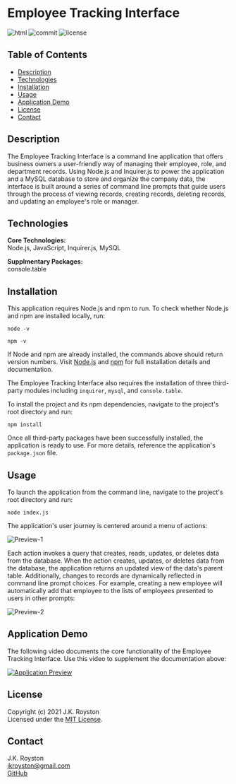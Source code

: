 # Employee Tracking Interface

![html](https://img.shields.io/github/languages/top/jxhnkndl/employee-tracker?style=plastic)
![commit](https://img.shields.io/github/last-commit/jxhnkndl/employee-tracker?style=plastic)
![license](https://img.shields.io/static/v1?label=license&message=MIT&color=orange&style=plastic)


## Table of Contents
* [Description](#description)
* [Technologies](#technologies)
* [Installation](#installation)
* [Usage](#usage)
* [Application Demo](#application-demo)
* [License](#license)
* [Contact](#contact)


## Description
The Employee Tracking Interface is a command line application that offers business owners a
user-friendly way of managing their employee, role, and department records. Using Node.js and Inquirer.js to power the application and a MySQL database to store and organize the company data, the interface is built around a series of command line prompts that guide users through the process of viewing records, creating records, deleting records, and updating an employee's role or manager.


## Technologies
**Core Technologies:**  
Node.js, JavaScript, Inquirer.js, MySQL

**Supplmentary Packages:**  
console.table


## Installation
This application requires Node.js and npm to run. To check whether Node.js and npm are installed locally, run:
```
node -v
```
```
npm -v
```
If Node and npm are already installed, the commands above should return version numbers. Visit [Node.js](http://www.nodejs.org/) and [npm](https://docs.npmjs.com/downloading-and-installing-node-js-and-npm) for full installation details and documentation.  

The Employee Tracking Interface also requires the installation of three third-party modules including `inquirer`, `mysql`, and `console.table`.  

To install the project and its npm dependencies, navigate to the project's root directory and run:
```
npm install
```
Once all third-party packages have been successfully installed, the application is ready to use. For more details, reference the application's `package.json` file.


## Usage
To launch the application from the command line, navigate to the project's root directory and run:

```
node index.js
```


The application's user journey is centered around a menu of actions:

![Preview-1](assets/screenshots/)

Each action invokes a query that creates, reads, updates, or deletes data from the database. When the action creates, updates, or deletes data from the database, the application returns an updated view of the data's parent table. Additionally, changes to records are dynamically reflected in command line prompt choices. For example, creating a new employee will automatically add that employee to the lists of employees presented to users in other prompts:

![Preview-2](assets/screenshots/)


## Application Demo
The following video documents the core functionality of the Employee Tracking Interface. Use this video to supplement the documentation above: 

[![Application Preview](assets/demo-gifs/team-profile-generator-demo.gif)](https://drive.google.com/file/d/1nJ2gbuWn2ufELPXuDB2jVWeGVIfOp53m/view)


## License
Copyright (c) 2021 J.K. Royston  
Licensed under the [MIT License](https://opensource.org/licenses/MIT).


## Contact
J.K. Royston  
<jkroyston@gmail.com>  
[GitHub](https://www.github.com/jxhnkndl)